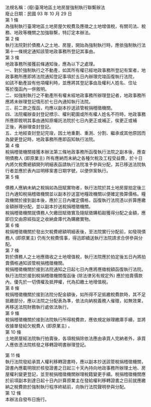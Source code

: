 法規名稱：(廢)臺灣地區土地房屋強制執行聯繫辦法  
廢止日期：民國 93 年 10 月 29 日  
第 1 條  
為強制執行臺灣地區土地房屋欠稅費及應徵之土地增值稅，有關司法、稅  
務、地政等機關之加強聯繫，特訂定本辦法。  
第 2 條  
執行法院對於債務人之土地、房屋，開始為強制執行時，應依強制執行法  
第十一條規定通知該管地政事務所登記其事由。  
第 3 條  
地政事務所接獲前條通知後，應為以下之處理。  
一、對於強制執行之不動產，如其所有權已經地政事務所登記有案者，地  
政事務所應即將法院通知登記事項於五日內辦理完竣函復執行法院，  
如該不動產設有他項權利時，並應將其登記事由及權利人姓名、住址  
等於復函內一併敘明。  
二、如強制執行之不動產所有權未經地政事務所辦理登記者，地政事務所  
應將未辦理登記情形於七日內通知執行法院。  
三、前二款之復函，均應以副本抄送該管稅捐稽徵機關。  
四、法院囑辦查封登記標示、權利範圍或所有權人姓名不符時，地政事務  
所應即敘明其事由通知原囑託法院於七日內更正或補正，俟更正或補  
正後，再辦理查封登記。  
五、土地經查封登記完竣，因土地重劃、重測、分割、繼承或其他原因而  
為變更登記時，地政事務所應即函知執行法院。  
第 4 條  
稅捐稽徵機關接獲本辦法第三條地政事務所函復執行法院之副本後，應查  
明債務人 (即原業主) 所有應納而未納之各種欠稅及工程受益費，於十日  
內將欠稅費總額開列明細表函請執行法院准予參與分配，其已移送法院執  
行者並應於表內註明移案書日期字號，以便併案執行。  
第 5 條  


債務人應納未納之稅捐如為田賦實物者，執行法院於其土地房屋拍定後三  
日內通知稅捐稽徵機關並以副本抄送當地糧政機關以便確定換算價格。糧  
政機關於接到副本後，應於三日內確定價格，函復執行法院憑以折算應繳  
金額辦理分配，並以副本抄送稅捐稽徵機關。  
稅捐稽徵機關就債務人欠繳田賦徵實及隨賦徵購稻穀獲得分配之金額，應  
即日交由原經指定之收納倉庫代為購繳實物。  
第 6 條  
稅捐稽徵機關於發出欠稅費總額明細表後，至法院實行分配前，如發現債  
務人 (即原業主) 仍有欠稅費情事，得迅即續送執行法院請求合併參與分  
配。  
第 7 條  
對於債務人之土地應徵收之土地增值稅，執行法院應於拍定後五日內將拍  
賣價格通知該管稅捐稽徵機關。  
稅捐稽徵機關於接到法院通知之日起七日內應將應徵稅額函復執行法院。  
執行法院於接到稅捐稽徵機關復函後 (除法律另有規定外) 應於拍賣價款  
內，優先於一切債權及抵押權，代為扣繳土地增值稅。  
第 8 條  
稅捐稽徵機關於接到法院分配金額後，如所得不足抵繳稅費款時，其不足  
抵繳部分，應以法院之分配表為準，依法向納稅義務人催徵，如無效果，  
再移送法院財務執行處依法執行。  
第 9 條  
稅捐稽徵機關於接到法院執行所得稅費款，應依規定辦理繳庫手續，並將  
收據單發給欠稅費人 (即原業主) 。  
第 10 條  
土地房屋經法院執行拍賣後，各項稅捐除依法應由承買人完納者外，承買  
人應依憑法院核發之移轉證明書辦理登記。  


第 11 條  
執行法院發給承買人權利移轉證書時，應以副本抄送該管稅捐稽徵機關，  
證書內應載明限於核發證書之日起三十天內持向地政事務所辦理土地、房  
屋權利變更登記，並至稅捐稽徵機關辦理稅籍變更手續。稅捐稽徵機關應  
於前項副本到達日起十日內計算原業主在發給權利移轉證書之日前就應繳  
納之稅費款於強制執行程序終結前，向執行法院聲明參與分配。  
第 12 條  
本辦法自發布日施行。  


